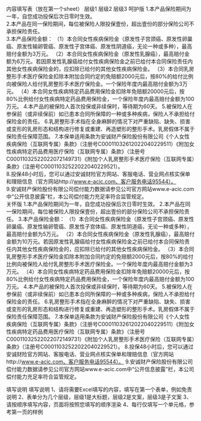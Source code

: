 内容填写表（放在第一个sheet）
	层级1	层级2	层级3
	呵护版
		1.本产品保险期间为一年，自您成功投保后次日零时生效。	 
		2.本产品在同一保险期间，每位被保险人限投保壹份，超出壹份的部分保险公司不承担保险责任。	 
		3.本产品保险金额：
			（1）本合同女性疾病保险金（原发性子宫颈癌、原发性卵巢癌、原发性输卵管癌、原发性子宫体癌、原发性阴道癌，无论一种或多种），最高赔付金额为3万元。
			（2）本合同女性疾病保险金（原发性乳腺癌），最高赔付金额为6万元。若因原发性乳腺癌给付女性疾病保险金之前已给付本合同保险责任内其他女性疾病保险金的，应扣除已给付的其他女性疾病保险金。
			（3）本合同乳房整形手术医疗保险金扣除本附加合同约定的免赔额2000元后，按80%的给付比例向被保险人给付乳房整形手术医疗保险金。一个保险年度内最高赔付金额为3万元。
			（4）本合同女性疾病特定药品费用保险金扣除年免赔额20000元后，按80%比例给付女性疾病特定药品费用保险金，一个保险年度内最高赔付金额为100万元。
		4.本产品的被保险人首次投保或非续保时，等待期为60天。
		5.被保险人在参保前（或非续保前）如已患本合同所保障的一种或多种疾病，保险人不承担给付保险金的责任。
		6.乳房整形手术指在全身麻醉的情况下对严重缺陷、缺失、损害或变形的乳房形态和结构进行修复或重建、再造塑形的整形手术。乳房假体不属于保险责任保障范围。
		7.本保单适用条款为安诚财产保险股份有限公司《个人女性疾病保险（互联网专属）条款》（注册号C00011032612022040229511）《附加女性疾病特定药品费用医疗保险（互联网专属）条款》（注册号C00011032522022072149731）《附加个人乳房整形手术医疗保险（互联网专属）条款》（注册号C00011032522022040229521）。	 
		8.投保48小时后，您可以通过安诚财险官方网站、客服电话、营业网点核实保单和理赔信息（官方网站http://www.e-acic.com、客户服务电话95544）。	 
		9.安诚财产保险股份有限公司偿付能力数据请参见公司官方网站www.e-acic.com中“公开信息披露”栏，本公司偿付能力充足率符合监管规定。	 
	关怀版
		1.本产品保险期间为一年，自您成功投保后次日零时生效。
		2.本产品在同一保险期间，每位被保险人限投保壹份，超出壹份的部分保险公司不承担保险责任。
		3.本产品保险金额：
			（1）本合同女性疾病保险金（原发性子宫颈癌、原发性卵巢癌、原发性输卵管癌、原发性子宫体癌、原发性阴道癌，无论一种或多种），最高赔付金额为5万元。
			（2）本合同女性疾病保险金（原发性乳腺癌），最高赔付金额为10万元。若因原发性乳腺癌给付女性疾病保险金之前已给付本合同保险责任内其他女性疾病保险金的，应扣除已给付的其他女性疾病保险金。
			（3）本合同乳房整形手术医疗保险金扣除本附加合同约定的免赔额2000元后，按80%的给付比例向被保险人给付乳房整形手术医疗保险金。一个保险年度内最高赔付金额为3万元。
			（4）本合同女性疾病特定药品费用保险金扣除年免赔额20000元后，按80%比例给付女性疾病特定药品费用保险金，一个保险年度内最高赔付金额为100万元。
		4.本产品的被保险人首次投保或非续保时，等待期为60天。
		5.被保险人在参保前（或非续保前）如已患本合同所保障的一种或多种疾病，保险人不承担给付保险金的责任。
		6.乳房整形手术指在全身麻醉的情况下对严重缺陷、缺失、损害或变形的乳房形态和结构进行修复或重建、再造塑形的整形手术。乳房假体不属于保险责任保障范围。
		7.本保单适用条款为安诚财产保险股份有限公司《个人女性疾病保险（互联网专属）条款》（注册号C00011032612022040229511）《附加女性疾病特定药品费用医疗保险（互联网专属）条款》（注册号C00011032522022072149731）《附加个人乳房整形手术医疗保险（互联网专属）条款》（注册号C00011032522022040229521）。
		8.投保48小时后，您可以通过安诚财险官方网站、客服电话、营业网点核实保单和理赔信息（官方网站http://www.e-acic.com、客户服务电话95544）。
		9.安诚财产保险股份有限公司偿付能力数据请参见公司官方网站www.e-acic.com中“公开信息披露”栏，本公司偿付能力充足率符合监管规定。


填写说明
	填写说明
	1、请将需要Excel填写的内容，填写在第一个表单，例如免责说明
	2、表单分为几个层级，层级1是大标题，层级2是文案，层级3是子文案
	3、请按顺序填写内容，页面将按照您填写的顺序渲染
	4、每行仅填写一个单元格，参考第一页的样例



